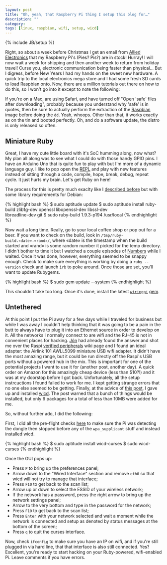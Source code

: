 ```yaml
---
layout: post
title: "Oh, yeah, that Raspberry Pi thing I setup this blog for…"
description: ""
category: 
tags: [linux, raspbian, wifi, setup, wicd]
---
```

{% include JB/setup %}

Right, so about a week before Christmas I get an email from [Allied Electronics][] that my Raspberry
Pi's (Pies? Pis?) are in stock! Hurray! I will now wait a week for shipping and then another week to
return from holiday travel! Curse you, electronic communication being faster than physical... But I
digress, before New Years I had my hands on the sweet new hardware. A quick trip to the local
electronics mega store and I had some fresh SD cards to load Raspbian onto. Now, there are a million
tutorials out there on how to do this, so I won't go into it except to note the following:

[allied electronics]: http://www.alliedelec.com/lp/120626raso/

If you're on a Mac, are using Safari, and have turned off "Open 'safe' files after downloading",
probably because you understand why 'safe' is in quotes, then be sure to actually perform the
extraction of the [Raspbian][] image before doing the `dd`. Yeah, whoops. Other than that, it works
exactly as on the tin and booted perfectly. Oh, and do a software update, the distro is only
released so often.

[raspbian]: http://www.raspbian.org

## Miniature Ruby

Great, I have my cute little board with it's SoC humming along, now what? My plan all along was to
see what I could do with those handy GPIO pins. I have an Arduino Uno that is quite fun to play with
but I'm more of a dynamic language guy. I like to pop open the [REPL][] and play with new features
instead of sitting through a code, compile, hope, break, debug, repeat cycle. It just hurts my
brain. Let's get Ruby on here!

[repl]: http://en.wikipedia.org/wiki/REPL

The process for this is pretty much exaclty like I [described before][2013-01-07] but with some
library requirements for Debian:

[2013-01-07]: /pay-it-forward/2013/01/07/pay-it-forward-new-system-setup-notes

{% highlight bash %}
$ sudo aptitude update
$ sudo aptitude install ruby-build zlib1g-dev openssl libopenssl-dev libssl-dev \
  libreadline-dev git
$ sudo ruby-build 1.9.3-p194 /usr/local
{% endhighlight %}

Now wait a long time. Really, go to your local coffee shop or pop out for a beer. If you want to
check on the build, look in `/tmp/ruby-build.«date».«rand»/`, where «date» is the timestamp when the
build started and «rand» is some random number it picked for the temp directory. I didn't bother to
time it but I watched a couple episodes of [Numbers][] while I waited. Once it was done, however,
everything seemed to be snappy enough. Check to make sure everything is working by doing a `ruby
--version` check and launch `irb` to poke around. Once those are set, you'll want to update
Rubygems.

[numbers]: http://www.imdb.com/title/tt0433309/

{% highlight bash %}
$ sudo gem update --system
{% endhighlight %}

This shouldn't take too long. Once it's done, install the latest [`wiringpi`][wiringpi] [gem][].

[wiringpi]: https://projects.drogon.net/raspberry-pi/wiringpi/
[gem]: http://pi.gadgetoid.co.uk/post/012-wiringpi-as-a-ruby-gem

## Untethered

At this point I put the Pi away for a few days while I traveled for business but while I was away I
couldn't help thinking that it was going to be a pain in the butt to always have to plug it into an
Ethernet source in order to develop on it. All the networks I normally connect to are wifi and the
RJ-45 is not in convenient places for hacking. [Jón][] had already found the answer and shot me over
the Raspi [verified peripherals][raspi-parts] wiki page and I found an ideal adapter: the Airlink
101 AWLL5099 miniature USB wifi adapter. It didn't have the most amazing range, but it could be run
directly off the Raspi's USB ports without a powered hub in the mix. This is important for one of
the potential projects I want to use it for (another post, another day). A quick order on Amazon for
this amazingly cheap device (less than $10?!) and it was at my doorstop before I got back.
Unfortunately, all the setup instrcuctions I found failed to work for me. I kept getting strange
errors that no one else seemed to be getting. Finally, at the advice of [this post][], I gave up and
installed [wicd][]. The post warned that a bunch of things would be installed, but only 6 packages
for a total of less than 10MB were added for me.

[jón]: https://github.com/jontg 
[raspi-parts]: http://elinux.org/RPi_VerifiedPeripherals
[this post]: http://www.raspberrypi.org/phpBB3/viewtopic.php?f=6&t=5187
[wicd]: http://en.wikipedia.org/wiki/Wicd

So, without further ado, I did the following:

First, I did all the pre-flight checks [here][] to make sure the Pi was detecting the dongle then
stopped before any of the `wpa_supplicant` stuff and instead installed wicd.

[here]: http://www.savagehomeautomation.com/projects/raspberry-pi-installing-the-airlink-101-wireless-n-150-ultra.html

{% highlight bash %}
$ sudo aptitude install wicd-curses
$ sudo wicd-curses
{% endhighlight %}

Once the GUI pops up:

* Press `P` to bring up the preferences panel;
* Arrow down to the "Wired Interface" section and remove `eth0` so that wicd will not try to manage
  that interface;
* Press `F10` to get back to the scan list;
* Arrow up or down to select the ESSID of your wireless network;
* If the network has a password, press the right arrow to bring up the network settings panel;
* Arrow to the very bottom and type in the password for the network;
* Press `F10` to get back to the scan list;
* Press `Enter` with your network selected and wait a moment while the network is connected and
  setup as denoted by status messages at the bottom of the screen;
* Press `q` to quit the curses interface.

Now, check `ifconfig` to make sure you have an IP on wifi, and if you're still plugged in via hard
line, that that interface is also still connected. Yes? Excellent, you're ready to start hacking on
your Ruby-powered, wifi-enabled Pi. Leave comments if you have errors.
